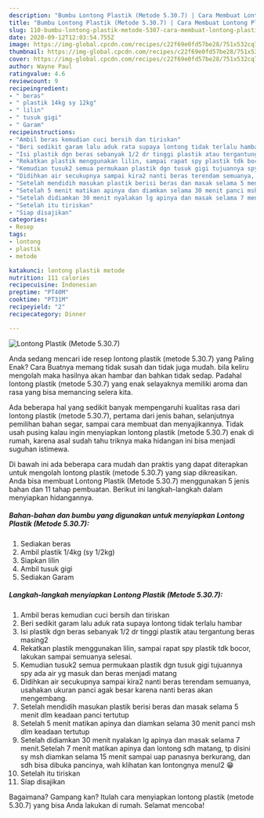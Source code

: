 ```yaml
---
description: "Bumbu Lontong Plastik (Metode 5.30.7) | Cara Membuat Lontong Plastik (Metode 5.30.7) Yang Enak Dan Mudah"
title: "Bumbu Lontong Plastik (Metode 5.30.7) | Cara Membuat Lontong Plastik (Metode 5.30.7) Yang Enak Dan Mudah"
slug: 110-bumbu-lontong-plastik-metode-5307-cara-membuat-lontong-plastik-metode-5307-yang-enak-dan-mudah
date: 2020-09-12T12:03:54.755Z
image: https://img-global.cpcdn.com/recipes/c22f69e0fd57be28/751x532cq70/lontong-plastik-metode-5307-foto-resep-utama.jpg
thumbnail: https://img-global.cpcdn.com/recipes/c22f69e0fd57be28/751x532cq70/lontong-plastik-metode-5307-foto-resep-utama.jpg
cover: https://img-global.cpcdn.com/recipes/c22f69e0fd57be28/751x532cq70/lontong-plastik-metode-5307-foto-resep-utama.jpg
author: Wayne Paul
ratingvalue: 4.6
reviewcount: 9
recipeingredient:
- " beras"
- " plastik 14kg sy 12kg"
- " lilin"
- " tusuk gigi"
- " Garam"
recipeinstructions:
- "Ambil beras kemudian cuci bersih dan tiriskan"
- "Beri sedikit garam lalu aduk rata supaya lontong tidak terlalu hambar"
- "Isi plastik dgn beras sebanyak 1/2 dr tinggi plastik atau tergantung beras masing2"
- "Rekatkan plastik menggunakan lilin, sampai rapat spy plastik tdk bocor, lakukan sampai semuanya selesai."
- "Kemudian tusuk2 semua permukaan plastik dgn tusuk gigi tujuannya spy ada air yg masuk dan beras menjadi matang"
- "Didihkan air secukupnya sampai kira2 nanti beras terendam semuanya, usahakan ukuran panci agak besar karena nanti beras akan mengembang."
- "Setelah mendidih masukan plastik berisi beras dan masak selama 5 menit dlm keadaan panci tertutup"
- "Setelah 5 menit matikan apinya dan diamkan selama 30 menit panci msh dlm keadaan tertutup"
- "Setelah didiamkan 30 menit nyalakan lg apinya dan masak selama 7 menit.Setelah 7 menit matikan apinya dan lontong sdh matang, tp disini sy msh diamkan selama 15 menit sampai uap panasnya berkurang, dan sdh bisa dibuka pancinya, wah klihatan kan lontongnya menul2 😁"
- "Setelah itu tiriskan"
- "Siap disajikan"
categories:
- Resep
tags:
- lontong
- plastik
- metode

katakunci: lontong plastik metode 
nutrition: 111 calories
recipecuisine: Indonesian
preptime: "PT40M"
cooktime: "PT31M"
recipeyield: "2"
recipecategory: Dinner

---
```



![Lontong Plastik (Metode 5.30.7)](https://img-global.cpcdn.com/recipes/c22f69e0fd57be28/751x532cq70/lontong-plastik-metode-5307-foto-resep-utama.jpg)

Anda sedang mencari ide resep lontong plastik (metode 5.30.7) yang Paling Enak? Cara Buatnya memang tidak susah dan tidak juga mudah. bila keliru mengolah maka hasilnya akan hambar dan bahkan tidak sedap. Padahal lontong plastik (metode 5.30.7) yang enak selayaknya memiliki aroma dan rasa yang bisa memancing selera kita.

Ada beberapa hal yang sedikit banyak mempengaruhi kualitas rasa dari lontong plastik (metode 5.30.7), pertama dari jenis bahan, selanjutnya pemilihan bahan segar, sampai cara membuat dan menyajikannya. Tidak usah pusing kalau ingin menyiapkan lontong plastik (metode 5.30.7) enak di rumah, karena asal sudah tahu triknya maka hidangan ini bisa menjadi suguhan istimewa.




Di bawah ini ada beberapa cara mudah dan praktis yang dapat diterapkan untuk mengolah lontong plastik (metode 5.30.7) yang siap dikreasikan. Anda bisa membuat Lontong Plastik (Metode 5.30.7) menggunakan 5 jenis bahan dan 11 tahap pembuatan. Berikut ini langkah-langkah dalam menyiapkan hidangannya.

<!--inarticleads1-->

##### Bahan-bahan dan bumbu yang digunakan untuk menyiapkan Lontong Plastik (Metode 5.30.7):

1. Sediakan  beras
1. Ambil  plastik 1/4kg (sy 1/2kg)
1. Siapkan  lilin
1. Ambil  tusuk gigi
1. Sediakan  Garam




<!--inarticleads2-->

##### Langkah-langkah menyiapkan Lontong Plastik (Metode 5.30.7):

1. Ambil beras kemudian cuci bersih dan tiriskan
1. Beri sedikit garam lalu aduk rata supaya lontong tidak terlalu hambar
1. Isi plastik dgn beras sebanyak 1/2 dr tinggi plastik atau tergantung beras masing2
1. Rekatkan plastik menggunakan lilin, sampai rapat spy plastik tdk bocor, lakukan sampai semuanya selesai.
1. Kemudian tusuk2 semua permukaan plastik dgn tusuk gigi tujuannya spy ada air yg masuk dan beras menjadi matang
1. Didihkan air secukupnya sampai kira2 nanti beras terendam semuanya, usahakan ukuran panci agak besar karena nanti beras akan mengembang.
1. Setelah mendidih masukan plastik berisi beras dan masak selama 5 menit dlm keadaan panci tertutup
1. Setelah 5 menit matikan apinya dan diamkan selama 30 menit panci msh dlm keadaan tertutup
1. Setelah didiamkan 30 menit nyalakan lg apinya dan masak selama 7 menit.Setelah 7 menit matikan apinya dan lontong sdh matang, tp disini sy msh diamkan selama 15 menit sampai uap panasnya berkurang, dan sdh bisa dibuka pancinya, wah klihatan kan lontongnya menul2 😁
1. Setelah itu tiriskan
1. Siap disajikan




Bagaimana? Gampang kan? Itulah cara menyiapkan lontong plastik (metode 5.30.7) yang bisa Anda lakukan di rumah. Selamat mencoba!
